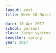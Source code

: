 ```yaml
---
layout: post
title: Week 10 Notes

date: 18 Apr 2017
school: parsons
class: large systems
semester: spring
year: 2017
---
```

